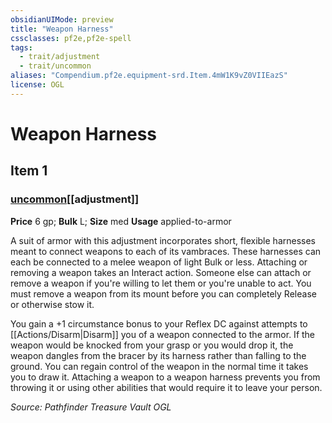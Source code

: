 ```yaml
---
obsidianUIMode: preview
title: "Weapon Harness"
cssclasses: pf2e,pf2e-spell
tags:
  - trait/adjustment
  - trait/uncommon
aliases: "Compendium.pf2e.equipment-srd.Item.4mW1K9vZ0VIIEazS"
license: OGL
---
```

# Weapon Harness
## Item 1
### [uncommon](uncommon "Uncommon Rarity Trait")[[adjustment]]


**Price** 6 gp; 
**Bulk** L; **Size** med
**Usage** applied-to-armor

A suit of armor with this adjustment incorporates short, flexible harnesses meant to connect weapons to each of its vambraces. These harnesses can each be connected to a melee weapon of light Bulk or less. Attaching or removing a weapon takes an Interact action. Someone else can attach or remove a weapon if you're willing to let them or you're unable to act. You must remove a weapon from its mount before you can completely Release or otherwise stow it.

You gain a +1 circumstance bonus to your Reflex DC against attempts to [[Actions/Disarm|Disarm]] you of a weapon connected to the armor. If the weapon would be knocked from your grasp or you would drop it, the weapon dangles from the bracer by its harness rather than falling to the ground. You can regain control of the weapon in the normal time it takes you to draw it. Attaching a weapon to a weapon harness prevents you from throwing it or using other abilities that would require it to leave your person.

*Source: Pathfinder Treasure Vault*
*OGL*